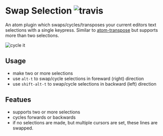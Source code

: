 # Swap Selection ![travis](https://travis-ci.org/RocketScienceAbteilung/swap-selection.svg?branch=master)

An atom plugin which swaps/cycles/transposes your current editors text selections with a single keypress.
Similar to [atom-transpose](https://atom.io/packages/atom-transpose) but supports more than two selections.

![cycle it](https://cloud.githubusercontent.com/assets/72940/8087278/33a2d014-0f9a-11e5-9b41-56141c8fc80a.gif)

## Usage

* make two or more selections
* use `alt-t` to swap/cycle selections in foreward (right) direction
* use `shift-alt-t` to swap/cycle selections in backward (left) direction

## Featues

* supports two or more selections
* cycles forwards or backwards
* if no selections are made, but multiple cursors are set, these lines are swapped.
